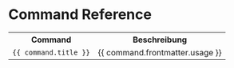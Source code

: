 # Command Reference

<table>
  <tr>
    <th>Command</th>
    <th>Beschreibung</th>
  </tr>
  <tr v-for="command in $site.pages.filter(p => p.path.indexOf('/book/commands/') >= 0)">
   <td><a :href="command.path"><code>{{ command.title }}</code></a></td>
   <td style="white-space: pre-wrap;">{{ command.frontmatter.usage }}</td>
  </tr>
</table>
